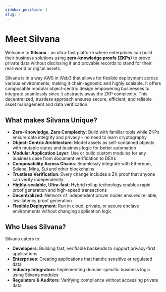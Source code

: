 ```yaml
---
sidebar_position: 1
slug: /
---
```


# Meet Silvana

Welcome to **Silvana** - an ultra-fast platform where enterprises can build their business solutions using **zero-knowledge proofs (ZKPs)** to prove private data without disclosing it and provable records to stand for their real-world or digital assets.

Silvana is in a way AWS in Web3 that allows for flexible deployment across various environments, making it chain-agnostic and highly scalable. It offers composable modular object-centric design empowering businesses to integrate seamlessly since it abstracts away the ZKP complexity. This decentralized, trustless approach ensures secure, efficient, and reliable asset management and data verification.

## What makes Silvana Unique?
- **Zero-Knowledge, Zero Complexity**: Build with familiar tools while ZKPs ensure data integrity and privacy - no need to learn cryptography
- **Object-Centric Architecture**: Model assets as self-contained objects with mutable states and business logic for better automation
- **Modular Application Layer**: Use or build custom modules for any business case from document verification to DEXs
- **Composability Across Chains**: Seamlessly integrate with Ethereum, Solana, Mina, Sui and other blockchains
- **Trustless Verification**: Every change includes a ZK proof that anyone can verify independently
- **Highly-scalable, Ultra-fast**: Hybrid rollup technology enables rapid proof generation and high-speed transactions
- **Decentralized**: Network of independent prover nodes ensures reliable, low-latency proof generation
- **Flexible Deployment**: Run in cloud, private, or secure enclave environments without changing application logic

## Who Uses Silvana?
Silvana caters to:
- **Developers**: Building fast, verifiable backends to support privacy-first applications
- **Enterprises**: Creating applications that handle sensitive or regulated data
- **Industry Integrators**: Implementing domain-specific business logic using Silvana modules
- **Regulators & Auditors**: Verifying compliance without accessing private data



